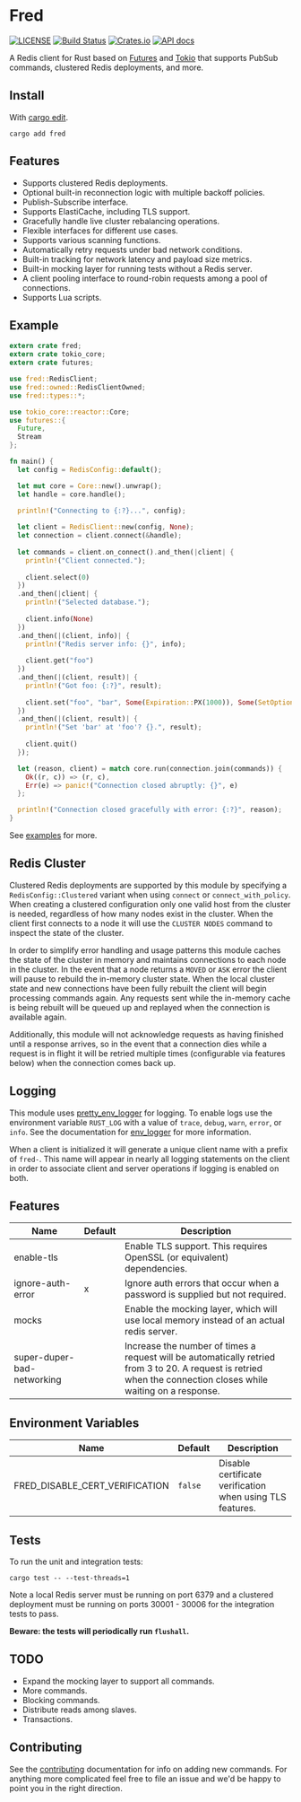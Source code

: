 Fred
====

[![LICENSE](https://img.shields.io/badge/license-MIT-blue.svg)](LICENSE)
[![Build Status](https://travis-ci.org/azuqua/fred.rs.svg?branch=master)](https://travis-ci.org/azuqua/fred.rs)
[![Crates.io](https://img.shields.io/crates/v/fred.svg)](https://crates.io/crates/fred)
[![API docs](https://docs.rs/fred/badge.svg)](https://docs.rs/fred)

A Redis client for Rust based on [Futures](https://github.com/alexcrichton/futures-rs) and [Tokio](https://tokio.rs/) that supports PubSub commands, clustered Redis deployments, and more.

## Install

With [cargo edit](https://github.com/killercup/cargo-edit).

```
cargo add fred
```

## Features

* Supports clustered Redis deployments.
* Optional built-in reconnection logic with multiple backoff policies.
* Publish-Subscribe interface.
* Supports ElastiCache, including TLS support.
* Gracefully handle live cluster rebalancing operations.
* Flexible interfaces for different use cases.
* Supports various scanning functions.
* Automatically retry requests under bad network conditions.
* Built-in tracking for network latency and payload size metrics.
* Built-in mocking layer for running tests without a Redis server.
* A client pooling interface to round-robin requests among a pool of connections.
* Supports Lua scripts.

## Example

```rust
extern crate fred;
extern crate tokio_core;
extern crate futures;

use fred::RedisClient;
use fred::owned::RedisClientOwned;
use fred::types::*;

use tokio_core::reactor::Core;
use futures::{
  Future,
  Stream
};

fn main() {
  let config = RedisConfig::default();

  let mut core = Core::new().unwrap();
  let handle = core.handle();

  println!("Connecting to {:?}...", config);
  
  let client = RedisClient::new(config, None);
  let connection = client.connect(&handle);
  
  let commands = client.on_connect().and_then(|client| {
    println!("Client connected.");
    
    client.select(0)
  })
  .and_then(|client| {
    println!("Selected database.");
    
    client.info(None)
  })
  .and_then(|(client, info)| {
    println!("Redis server info: {}", info);
    
    client.get("foo")
  })
  .and_then(|(client, result)| {
    println!("Got foo: {:?}", result);
    
    client.set("foo", "bar", Some(Expiration::PX(1000)), Some(SetOptions::NX))
  })
  .and_then(|(client, result)| {
    println!("Set 'bar' at 'foo'? {}.", result);
    
    client.quit()
  });

  let (reason, client) = match core.run(connection.join(commands)) {
    Ok((r, c)) => (r, c),
    Err(e) => panic!("Connection closed abruptly: {}", e) 
  };

  println!("Connection closed gracefully with error: {:?}", reason);
}
```

See [examples](https://github.com/azuqua/fred.rs/tree/master/examples) for more.

## Redis Cluster

Clustered Redis deployments are supported by this module by specifying a `RedisConfig::Clustered` variant when using `connect` or `connect_with_policy`. When creating a clustered configuration only one valid host from the cluster is needed, regardless of how many nodes exist in the cluster. When the client first connects to a node it will use the `CLUSTER NODES` command to inspect the state of the cluster.

In order to simplify error handling and usage patterns this module caches the state of the cluster in memory and maintains connections to each node in the cluster. In the event that a node returns a `MOVED` or `ASK` error the client will pause to rebuild the in-memory cluster state. When the local cluster state and new connections have been fully rebuilt the client will begin processing commands again. Any requests sent while the in-memory cache is being rebuilt will be queued up and replayed when the connection is available again. 

Additionally, this module will not acknowledge requests as having finished until a response arrives, so in the event that a connection dies while a request is in flight it will be retried multiple times (configurable via features below) when the connection comes back up.

## Logging

This module uses [pretty_env_logger](https://github.com/seanmonstar/pretty-env-logger) for logging. To enable logs use the environment
variable `RUST_LOG` with a value of `trace`, `debug`, `warn`, `error`, or `info`. See the documentation for [env_logger](http://rust-lang-nursery.github.io/log/env_logger/) for more information. 

When a client is initialized it will generate a unique client name with a prefix of `fred-`. This name will appear in nearly all logging statements on the client in order to associate client and server operations if logging is enabled on both.

## Features

|    Name                     | Default | Description                                                                                                                                                          |
|---------------------------- |---------|----------------------------------------------------------------------------------------------------------------------------------------------------------------------|
| enable-tls                  |         | Enable TLS support. This requires OpenSSL (or equivalent) dependencies.                                                                                              |
| ignore-auth-error           |    x    | Ignore auth errors that occur when a password is supplied but not required.                                                                                          |
| mocks                       |         | Enable the mocking layer, which will use local memory instead of an actual redis server.                                                                             |
| super-duper-bad-networking  |         | Increase the number of times a request will be automatically retried from 3 to 20. A request is retried when the connection closes while waiting on a response.      |

## Environment Variables

|   Name                            | Default | Description                                                                              |
|-----------------------------------|---------|------------------------------------------------------------------------------------------|
| FRED_DISABLE_CERT_VERIFICATION    | `false` | Disable certificate verification when using TLS features.                                |


## Tests

To run the unit and integration tests:

```
cargo test -- --test-threads=1
```

Note a local Redis server must be running on port 6379 and a clustered deployment must be running on ports 30001 - 30006 for the integration tests to pass.

**Beware: the tests will periodically run `flushall`.**

## TODO

* Expand the mocking layer to support all commands.
* More commands.
* Blocking commands.
* Distribute reads among slaves.
* Transactions.

## Contributing

See the [contributing](CONTRIBUTING.md) documentation for info on adding new commands. For anything more complicated feel free to file an issue and we'd be happy to point you in the right direction. 